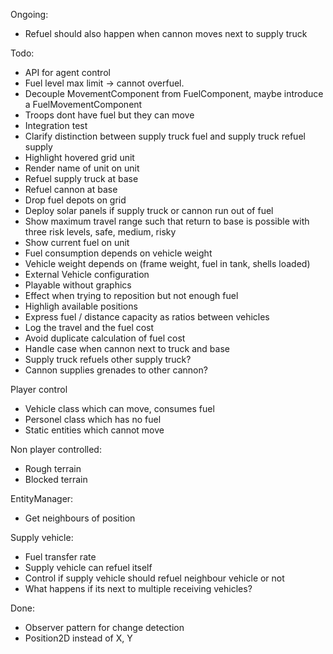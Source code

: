 Ongoing:
- Refuel should also happen when cannon moves next to supply truck

Todo:
- API for agent control
- Fuel level max limit -> cannot overfuel.
- Decouple MovementComponent from FuelComponent, maybe introduce a FuelMovementComponent
- Troops dont have fuel but they can move
- Integration test
- Clarify distinction between supply truck fuel and supply truck refuel supply
- Highlight hovered grid unit
- Render name of unit on unit
- Refuel supply truck at base
- Refuel cannon at base
- Drop fuel depots on grid
- Deploy solar panels if supply truck or cannon run out of fuel
- Show maximum travel range such that return to base is possible with three risk levels, safe, medium, risky
- Show current fuel on unit
- Fuel consumption depends on vehicle weight
- Vehicle weight depends on (frame weight, fuel in tank, shells loaded)
- External Vehicle configuration
- Playable without graphics
- Effect when trying to reposition but not enough fuel
- Highligh available positions
- Express fuel / distance capacity as ratios between vehicles
- Log the travel and the fuel cost
- Avoid duplicate calculation of fuel cost
- Handle case when cannon next to truck and base
- Supply truck refuels other supply truck?
- Cannon supplies grenades to other cannon?

Player control
- Vehicle class which can move, consumes fuel
- Personel class which has no fuel
- Static entities which cannot move

Non player controlled:
- Rough terrain
- Blocked terrain

EntityManager:
- Get neighbours of position


Supply vehicle:
- Fuel transfer rate
- Supply vehicle can refuel itself
- Control if supply vehicle should refuel neighbour vehicle or not
- What happens if its next to multiple receiving vehicles?


Done:
- Observer pattern for change detection
- Position2D instead of X, Y
